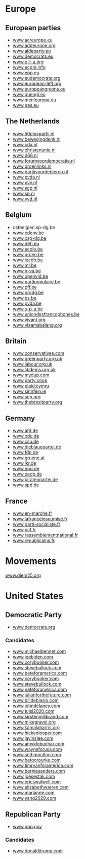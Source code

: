 # Europe

## European parties

- www.acreurope.eu
- www.addeurope.org
- www.aldeparty.eu
- www.democrats.eu
- www.e-f-a.org
- www.ecpm.info
- www.epp.eu
- www.eudemocrats.org
- www.european-left.org
- www.europeangreens.eu
- www.guengl.eu
- www.menleuropa.eu
- www.pes.eu

## The Netherlands

- www.50pluspartij.nl
- www.bewegingdenk.nl
- www.cda.nl
- www.christenunie.nl
- www.d66.nl
- www.forumvoordemocratie.nl
- www.groenlinks.nl
- www.partijvoordedieren.nl
- www.pvda.nl
- www.pvv.nl
- www.sgp.nl
- www.sp.nl
- www.vvd.nl

## Belgium

- ostbelgien.sp-dg.be
- www.cdenv.be
- www.csp-dg.be
- www.defi.eu
- www.ecolo.be
- www.groen.be
- www.lecdh.be
- www.mr.be
- www.n-va.be
- www.openvld.be
- www.partipopulaire.be
- www.pff.be
- www.prodg.be
- www.ps.be
- www.pvda.be
- www.s-p-a.be
- www.uniondesfrancophones.be
- www.vivant.org
- www.vlaamsbelang.org

## Britain

- www.conservatives.com
- www.greenparty.org.uk
- www.labour.org.uk
- www.libdems.org.uk
- www.mydup.com
- www.party.coop
- www.plaid.cymru
- www.sinnfein.ie
- www.snp.org
- www.thebrexitparty.org

## Germany

- www.afd.de
- www.cdu.de
- www.csu.de
- www.dieblauepartei.de
- www.fdp.de
- www.gruene.at
- www.lkr.de
- www.npd.de
- www.oedp.de
- www.piratenpartei.de
- www.spd.de

## France

- www.en-marche.fr
- www.lafranceinsoumise.fr
- www.parti-socialiste.fr
- www.pcf.fr
- www.rassemblementnational.fr
- www.republicains.fr

# Movements

www.diem25.org

# United States

## Democratic Party

- www.democrats.org

### Candidates

- www.michaelbennet.com
- www.joebiden.com
- www.corybooker.com
- www.stevebullock.com
- www.peteforamerica.com
- www.corybooker.com
- www.stevebullock.com
- www.peteforamerica.com
- www.julianforthefuture.com
- www.billdeblasio.com
- www.johndelaney.com
- www.tulsi2020.com
- www.kirstengillibrand.com
- www.mikegravel.org
- www.kamalaharris.org
- www.hickenlooper.com
- www.jayinslee.com
- www.amyklobuchar.com
- www.wayneforusa.com
- www.sethmoulton.com
- www.betoorourke.com
- www.timryanforamerica.com
- www.berniesanders.com
- www.joesestak.com
- www.ericswalwell.com
- www.elizabethwarren.com
- www.marianne.com
- www.yang2020.com

## Republican Party

- www.gop.gov

### Candidates

- www.donaldjtrump.com
